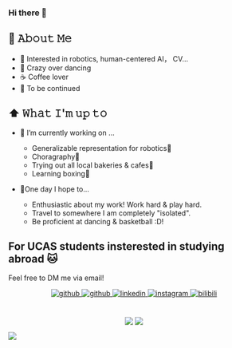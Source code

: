 ### Hi there 👋

<!--
**Cassie-Lim/cassie-lim** is a ✨ _special_ ✨ repository because its `README.md` (this file) appears on your GitHub profile.

Here are some ideas to get you started:

- 🔭 I’m currently working on ...
- 🌱 I’m currently learning ...
- 👯 I’m looking to collaborate on ...
- 🤔 I’m looking for help with ...
- 💬 Ask me about ...
- 📫 How to reach me: ...
- 😄 Pronouns: ...
- ⚡ Fun fact: ...
-->


## :book: 𝙰𝚋𝚘𝚞𝚝 𝙼𝚎
- 🌟 Interested in robotics, human-centered AI， CV... 
- :dancer: Crazy over dancing
- ☕ Coffee lover
- 🌈 To be continued

## ⬆ 𝚆𝚑𝚊𝚝 𝙸'𝚖 𝚞𝚙 𝚝𝚘
- 🎯 I’m currently working on ...
  - Generalizable representation for robotics🤖
  - Choragraphy🤔
  - Trying out all local bakeries & cafes🥯
  - Learning boxing🥊
    

- 🤞One day I hope to...
  - Enthusiastic about my work! Work hard & play hard.
  - Travel to somewhere I am completely "isolated".
  - Be proficient at dancing & basketball :D!
  
## For UCAS students insterested in studying abroad 🐱
Feel free to DM me via email!


<div align="center">
<a href="mailto:cassielin0910@gmail.com" target="_blank">
<img src=https://img.shields.io/badge/Gmail-D14836?style=for-the-badge&logo=gmail&logoColor=white alt=github style="margin-bottom: 5px;" />
</a>
<a href="https://github.com/Cassie-Lim" target="_blank">
<img src=https://img.shields.io/badge/github-%2324292e.svg?&style=for-the-badge&logo=github&logoColor=white alt=github style="margin-bottom: 5px;" />
</a>
<a href="https://www.linkedin.com/in/mlin365/" target="_blank">
<img src=https://img.shields.io/badge/linkedin-%231E77B5.svg?&style=for-the-badge&logo=linkedin&logoColor=white alt=linkedin style="margin-bottom: 5px;" />
</a>
<a href="[https://instagram.com/utkarsh_champ](https://www.instagram.com/cassie_lin0910/)" target="_blank">
<img src=https://img.shields.io/badge/Instagram-E4405F?style=for-the-badge&logo=instagram&logoColor=white alt=instagram style="margin-bottom: 5px;" />
</a>  
<a href="https://space.bilibili.com/606495876" target="_blank">
<img src=https://img.shields.io/badge/bilibili-%2300acee.svg?&style=for-the-badge&logo=bilibili&logoColor=white alt=bilibili style="margin-bottom: 5px;" />
</a> 
</div>  

<br>
<p align=center>
  <div align=center>
    <img max-width="40%" align="center" src="https://github-readme-streak-stats.herokuapp.com/?user=Cassie-Lim&hide_border=true&date_format=M%20j%5B%2C%20Y%5D">
    <img max-width="40%" align="center" src="https://github-readme-stats.vercel.app/api?username=Cassie-Lim&show_icons=true&hide_border=true">
  </div>
</p>

![](https://komarev.com/ghpvc/?username=Cassie-Lim&color=yellow)
